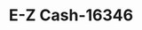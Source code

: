 ---
f_zip-code: 39401
f_state-code: MS
title: E-Z Cash-16346
f_phone: 601-584-6669
f_city-only: Hattiesburg
f_address: 602 Broadway Drive Hattiesburg
f_location-unique-id: '16346'
slug: e-z-cash-16346
updated-on: '2024-05-30T13:46:58.046Z'
created-on: '2024-05-30T13:36:59.803Z'
published-on: '2024-05-30T13:54:32.469Z'
f_city-state: cms/city/hattiesburg-ms.md
f_company: cms/company/e-z-cash.md
f_state: cms/state/mississippi.md
layout: '[payday-loan].html'
tags: payday-loan
---